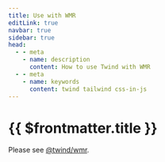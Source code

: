 ```yaml
---
title: Use with WMR
editLink: true
navbar: true
sidebar: true
head:
  - - meta
    - name: description
      content: How to use Twind with WMR
  - - meta
    - name: keywords
      content: twind tailwind css-in-js
---
```


# {{ $frontmatter.title }}

Please see [@twind/wmr](https://github.com/tw-in-js/use-twind-with/tree/main/packages/wmr).
